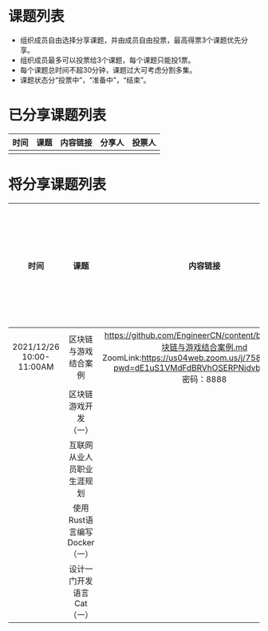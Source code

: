 # 课题列表
* 组织成员自由选择分享课题，并由成员自由投票，最高得票3个课题优先分享。
* 组织成员最多可以投票给3个课题，每个课题只能投1票。
* 每个课题总时间不超30分钟，课题过大可考虑分割多集。
* 课题状态分“投票中”，“准备中”，“结束”。


# 已分享课题列表

|时间|课题|内容链接|分享人|投票人|
| :----:| :----: | :----:| :----: | :----: |
|  |  ||  ||


# 将分享课题列表

|时间|课题|内容链接|分享人|状态|投票人(请标注你的名字)|
| :----:| :----: | :----:| :----: | :----: |:----:|
| 2021/12/26<br>10:00-11:00AM | 区块链与游戏结合案例|https://github.com/EngineerCN/content/blob/main/区块链与游戏结合案例.md<br>ZoomLink:https://us04web.zoom.us/j/75862124745?pwd=dE1uS1VMdFdBRVhOSERPNjdvbExNdz09<br>密码：8888|Ken|投票中|刘洋|
|| 区块链游戏开发（一）||Ken|准备中||
|| 互联网从业人员职业生涯规划||Ken|准备中||
|| 使用Rust语言编写Docker（一）||Ken|准备中||
|| 设计一门开发语言Cat（一）||Ken|准备中||


